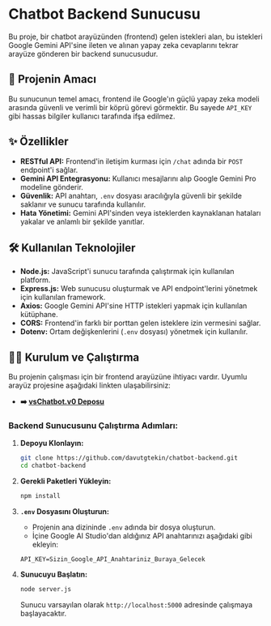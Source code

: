# Chatbot Backend Sunucusu

Bu proje, bir chatbot arayüzünden (frontend) gelen istekleri alan, bu istekleri Google Gemini API'sine ileten ve alınan yapay zeka cevaplarını tekrar arayüze gönderen bir backend sunucusudur.

## 🚀 Projenin Amacı

Bu sunucunun temel amacı, frontend ile Google'ın güçlü yapay zeka modeli arasında güvenli ve verimli bir köprü görevi görmektir. Bu sayede `API_KEY` gibi hassas bilgiler kullanıcı tarafında ifşa edilmez.

## ✨ Özellikler

-   **RESTful API:** Frontend'in iletişim kurması için `/chat` adında bir `POST` endpoint'i sağlar.
-   **Gemini API Entegrasyonu:** Kullanıcı mesajlarını alıp Google Gemini Pro modeline gönderir.
-   **Güvenlik:** API anahtarı, `.env` dosyası aracılığıyla güvenli bir şekilde saklanır ve sunucu tarafında kullanılır.
-   **Hata Yönetimi:** Gemini API'sinden veya isteklerden kaynaklanan hataları yakalar ve anlamlı bir şekilde yanıtlar.

## 🛠️ Kullanılan Teknolojiler

-   **Node.js:** JavaScript'i sunucu tarafında çalıştırmak için kullanılan platform.
-   **Express.js:** Web sunucusu oluşturmak ve API endpoint'lerini yönetmek için kullanılan framework.
-   **Axios:** Google Gemini API'sine HTTP istekleri yapmak için kullanılan kütüphane.
-   **CORS:** Frontend'in farklı bir porttan gelen isteklere izin vermesini sağlar.
-   **Dotenv:** Ortam değişkenlerini (`.env` dosyası) yönetmek için kullanılır.

## 🏃‍♂️ Kurulum ve Çalıştırma

Bu projenin çalışması için bir frontend arayüzüne ihtiyacı vardır. Uyumlu arayüz projesine aşağıdaki linkten ulaşabilirsiniz:
-   **➡️ [vsChatbot.v0 Deposu](https://github.com/davutgtekin/vsChatbot.v0)**

### Backend Sunucusunu Çalıştırma Adımları:

1.  **Depoyu Klonlayın:**
    ```bash
    git clone https://github.com/davutgtekin/chatbot-backend.git
    cd chatbot-backend
    ```

2.  **Gerekli Paketleri Yükleyin:**
    ```bash
    npm install
    ```

3.  **`.env` Dosyasını Oluşturun:**
    -   Projenin ana dizininde `.env` adında bir dosya oluşturun.
    -   İçine Google AI Studio'dan aldığınız API anahtarınızı aşağıdaki gibi ekleyin:
      ```
      API_KEY=Sizin_Google_API_Anahtariniz_Buraya_Gelecek
      ```

4.  **Sunucuyu Başlatın:**
    ```bash
    node server.js
    ```
    Sunucu varsayılan olarak `http://localhost:5000` adresinde çalışmaya başlayacaktır.